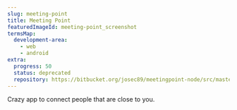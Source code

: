 ```yaml
---
slug: meeting-point
title: Meeting Point
featuredImageId: meeting-point_screenshot
termsMap:
  development-area:
    - web
    - android
extra:
  progress: 50
  status: deprecated
  repository: https://bitbucket.org/josec89/meetingpoint-node/src/master/
---
```


Crazy app to connect people that are close to you.
